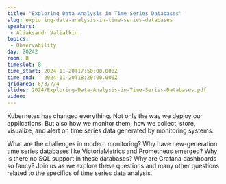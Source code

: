 ```yaml
---
title: "Exploring Data Analysis in Time Series Databases"
slug: exploring-data-analysis-in-time-series-databases
speakers:
 - Aliaksandr Valialkin
topics: 
 - Observability
day: 20242
room: B
timeslot: 8
time_start: 2024-11-20T17:50:00.000Z
time_end:   2024-11-20T18:20:00.000Z
gridarea: 6/3/7/4
slides: 2024/Exploring-Data-Analysis-in-Time-Series-Databases.pdf
video: 
---
```


Kubernetes has changed everything. Not only the way we deploy our applications. But also how we monitor them, how we collect, store, visualize, and alert on time series data generated by monitoring systems. 
 
What are the challenges in modern monitoring? Why have new-generation time series databases like VictoriaMetrics and Prometheus emerged? Why is there no SQL support in these databases? Why are Grafana dashboards so fancy? Join us as we explore these questions and many other questions related to the specifics of time series data analysis.